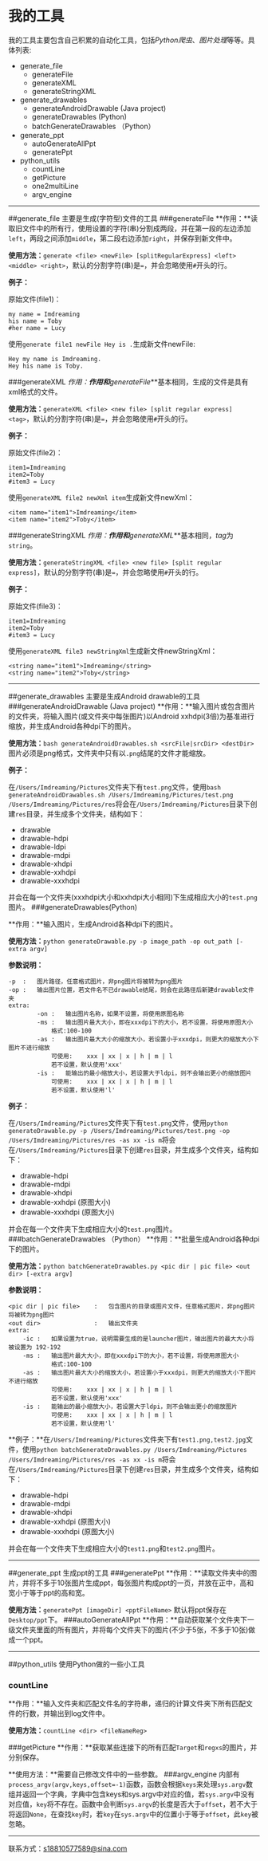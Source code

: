# 我的工具
我的工具主要包含自己积累的自动化工具，包括*Python爬虫*、*图片处理*等等。具体列表:

* generate_file
	* generateFile
	* generateXML
	* generateStringXML
* generate_drawables
	* generateAndroidDrawable (Java project)
	* generateDrawables (Python)
	* batchGenerateDrawables （Python）
* generate_ppt
	* autoGenerateAllPpt
	* generatePpt
* python_utils
	* countLine
	* getPicture
	* one2multiLine  
	* argv_engine
	
***
##generate_file
主要是生成(字符型)文件的工具
###generateFile
**作用：**读取旧文件中的所有行，使用设置的字符(串)分割成两段，并在第一段的左边添加`left`，两段之间添加`middle`，第二段右边添加`right`，并保存到新文件中。

**使用方法：**`generate <file> <newFile> [splitRegularExpress] <left> <middle> <right>`，默认的分割字符(串)是`=`，并会忽略使用`#`开头的行。

**例子：** 

原始文件(file1)：

```
my name = Imdreaming
his name = Toby
#her name = Lucy
```
使用`generate file1 newFile Hey is .`生成新文件newFile:

```
Hey my name is Imdreaming.
Hey his name is Toby.
```
###generateXML
**作用：**作用和***generateFile***基本相同，生成的文件是具有xml格式的文件。

**使用方法：**`generateXML <file> <new file> [split regular express] <tag>`，默认的分割字符(串)是`=`，并会忽略使用`#`开头的行。

**例子：**

原始文件(file2)：

```
item1=Imdreaming
item2=Toby
#item3 = Lucy
```
使用`generateXML file2 newXml item`生成新文件newXml：

```
<item name="item1">Imdreaming</item>
<item name="item2">Toby</item>
```
###generateStringXML
**作用：**作用和***generateXML***基本相同，*tag*为`string`。

**使用方法：**`generateStringXML <file> <new file> [split regular express]`，默认的分割字符(串)是`=`，并会忽略使用`#`开头的行。

**例子：**

原始文件(file3)：

```
item1=Imdreaming
item2=Toby
#item3 = Lucy
```
使用`generateXML file3 newStringXml`生成新文件newStringXml：

```
<string name="item1">Imdreaming</string>
<string name="item2">Toby</string>
```
***
##generate_drawables
主要是生成Android drawable的工具
###generateAndroidDrawable (Java project)
**作用：**输入图片或包含图片的文件夹，将输入图片(或文件夹中每张图片)以Android xxhdpi(3倍)为基准进行缩放，并生成Android各种dpi下的图片。

**使用方法：**`bash generateAndroidDrawables.sh <srcFile|srcDir> <destDir>` 图片必须是png格式，文件夹中只有以`.png`结尾的文件才能缩放。

**例子：**

在`/Users/Imdreaming/Pictures`文件夹下有`test.png`文件，使用`bash generateAndroidDrawables.sh /Users/Imdreaming/Pictures/test.png /Users/Imdreaming/Pictures/res`将会在`/Users/Imdreaming/Pictures`目录下创建`res`目录，并生成多个文件夹，结构如下：

* drawable
* drawable-hdpi
* drawable-ldpi
* drawable-mdpi
* drawable-xhdpi
* drawable-xxhdpi
* drawable-xxxhdpi

并会在每一个文件夹(xxxhdpi大小和xxhdpi大小相同)下生成相应大小的`test.png`图片。
###generateDrawables(Python)

**作用：**输入图片，生成Android各种dpi下的图片。

**使用方法：**`python generateDrawable.py -p image_path -op out_path [-extra argv]` 

**参数说明：**

```
-p	:	图片路径，任意格式图片，非png图片将被转为png图片
-op	:	输出图片位置，若文件名不已drawable结尾，则会在此路径后新建drawable文件夹
extra:
		-on	:	输出图片名称，如果不设置，将使用原图名称
		-ms	:	输出图片最大大小，即在xxxdpi下的大小，若不设置，将使用原图大小
			格式:100-100
		-as	:	输出图片最大大小的缩放大小，若设置小于xxxdpi，则更大的缩放大小下图片不进行缩放
			可使用:	xxx | xx | x | h | m | l
			若不设置，默认使用'xxx'
		-is	:	能输出的最小缩放大小，若设置大于ldpi，则不会输出更小的缩放图片
			可使用:	xxx | xx | x | h | m | l
			若不设置，默认使用'l'
```

**例子：**

在`/Users/Imdreaming/Pictures`文件夹下有`test.png`文件，使用`python generateDrawable.py -p /Users/Imdreaming/Pictures/test.png -op /Users/Imdreaming/Pictures/res -as xx -is m`将会在`/Users/Imdreaming/Pictures`目录下创建`res`目录，并生成多个文件夹，结构如下：

* drawable-hdpi
* drawable-mdpi
* drawable-xhdpi
* drawable-xxhdpi	(原图大小)
* drawable-xxxhdpi	(原图大小)

并会在每一个文件夹下生成相应大小的`test.png`图片。
###batchGenerateDrawables （Python）
**作用：**批量生成Android各种dpi下的图片。

**使用方法：**`python batchGenerateDrawables.py <pic dir | pic file> <out dir> [-extra argv]`

**参数说明：**

```
<pic dir | pic file>	:	包含图片的目录或图片文件，任意格式图片，非png图片将被转为png图片
<out dir>				:	输出文件夹
extra:
	-ic	:	如果设置为true，说明需要生成的是launcher图片，输出图片的最大大小将被设置为 192-192
	-ms	:	输出图片最大大小，即在xxxdpi下的大小，若不设置，将使用原图大小
			格式:100-100
	-as	:	输出图片最大大小的缩放大小，若设置小于xxxdpi，则更大的缩放大小下图片不进行缩放
			可使用:	xxx | xx | x | h | m | l
			若不设置，默认使用'xxx'
	-is	:	能输出的最小缩放大小，若设置大于ldpi，则不会输出更小的缩放图片
			可使用:	xxx | xx | x | h | m | l
			若不设置，默认使用'l'
```

**例子：**在`/Users/Imdreaming/Pictures`文件夹下有`test1.png,test2.jpg`文件，使用`python batchGenerateDrawables.py /Users/Imdreaming/Pictures /Users/Imdreaming/Pictures/res -as xx -is m`将会在`/Users/Imdreaming/Pictures`目录下创建`res`目录，并生成多个文件夹，结构如下：

* drawable-hdpi
* drawable-mdpi
* drawable-xhdpi
* drawable-xxhdpi	(原图大小)
* drawable-xxxhdpi	(原图大小)

并会在每一个文件夹下生成相应大小的`test1.png`和`test2.png`图片。
***
##generate_ppt
生成ppt的工具
###generatePpt
**作用：**读取文件夹中的图片，并将不多于10张图片生成ppt，每张图片构成ppt的一页，并放在正中，高和宽小于等于ppt的高和宽。

**使用方法：**`generatePpt [imageDir] <pptFileName>` 默认将ppt保存在`Desktop/ppt`下。
###autoGenerateAllPpt
**作用：**自动获取某个文件夹下一级文件夹里面的所有图片，并将每个文件夹下的图片(不少于5张，不多于10张)做成一个ppt。
***
##python_utils
使用Python做的一些小工具
### countLine
**作用：**输入文件夹和匹配文件名的字符串，递归的计算文件夹下所有匹配文件的行数，并输出到log文件中。

**使用方法：**`countLine <dir> <fileNameReg>`

###getPicture
**作用：**获取某些连接下的所有匹配`Target`和`regxs`的图片，并分别保存。

**使用方法：**需要自己修改文件中的一些参数。
###argv_engine
内部有`process_argv(argv,keys,offset=-1)`函数，函数会根据`keys`来处理`sys.argv`数组并返回一个字典，字典中包含keys和sys.argv中对应的值，若`sys.argv`中没有对应值，`key`将不存在。函数中会判断`sys.argv`的长度是否大于`offset`，若不大于将返回`None`，在查找`key`时，若`key`在`sys.argv`中的位置小于等于`offset`，此`key`被忽略。
***
联系方式：s18810577589@sina.com